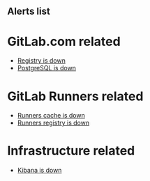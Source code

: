 ## Alerts list

# GitLab.com related

* [Registry is down]()
* [PostgreSQL is down]()

# GitLab Runners related

* [Runners cache is down](runners_cache_is_down.md)
* [Runners registry is down](runners_registry_is_down.md)

# Infrastructure related

* [Kibana is down](kibana_is_down.md)


